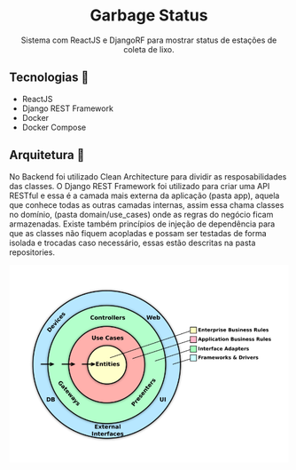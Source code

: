 <h1 align="center">Garbage Status</h1>
<p align="center"> Sistema com ReactJS e DjangoRF para mostrar status de estações de coleta de lixo.</p>


## Tecnologias :rocket: 
- ReactJS
- Django REST Framework
- Docker
- Docker Compose

## Arquitetura :triangular_ruler:
No Backend foi utilizado Clean Architecture para dividir as resposabilidades das classes. O Django REST Framework foi utilizado para criar uma API RESTful e essa é a camada mais externa da aplicação (pasta app), aquela que conhece todas as outras camadas internas, assim essa chama classes no domínio, (pasta domain/use_cases) onde as regras do negócio ficam armazenadas. Existe também princípios de injeção de dependência para que as classes não fiquem acopladas e possam ser testadas de forma isolada e trocadas caso necessário, essas estão descritas na pasta repositories.

<p align="center">
    <kbd>
        <img src="docs/clean-arch.png" alt="clean-arch">
    </kbd>
</p>